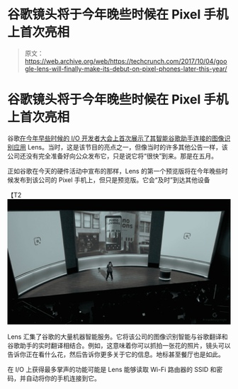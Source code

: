 # 谷歌镜头将于今年晚些时候在 Pixel 手机上首次亮相 

> 原文：<https://web.archive.org/web/https://techcrunch.com/2017/10/04/google-lens-will-finally-make-its-debut-on-pixel-phones-later-this-year/>

# 谷歌镜头将于今年晚些时候在 Pixel 手机上首次亮相

谷歌[在今年早些时候的 I/O 开发者大会上首次展示了其智能谷歌助手连接的图像识别应用](https://web.archive.org/web/20221218154110/https://techcrunch.com/2017/05/17/google-lens-will-let-smartphone-cameras-understand-what-they-see-and-take-action/) Lens。当时，这是该节目的亮点之一，但像当时的许多其他公告一样，该公司还没有完全准备好向公众发布它，只是说它将“很快”到来。那是在五月。

正如谷歌在今天的硬件活动中宣布的那样，Lens 的第一个预览版将在今年晚些时候发布到该公司的 Pixel 手机上，但只是预览版。它会“及时”到达其他设备

【T2![](img/70e68d60aa98e4302afd5ddb7ec5e116.png)

Lens 汇集了谷歌的大量机器智能服务。它将该公司的图像识别智能与谷歌翻译和谷歌助手的实时翻译相结合。例如，这意味着你可以抓拍一张花的照片，镜头可以告诉你正在看什么花，然后告诉你更多关于它的信息。地标甚至餐厅也是如此。

在 I/O 上获得最多掌声的功能可能是 Lens 能够读取 Wi-Fi 路由器的 SSID 和密码，并自动将你的手机连接到它。